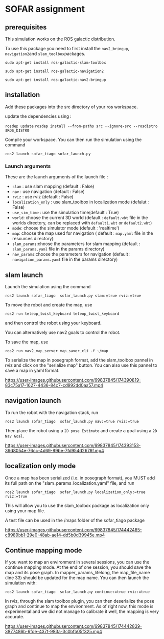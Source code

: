 # SOFAR assignment

## prerequisites 

This simulation works on the ROS galactic distribution.

To use this package you need to first install the `nav2_bringup`, `navigation2`and `slam_toolbox`packages.

`sudo apt-get install ros-galactic-slam-toolbox`

`sudo apt-get install ros-galactic-navigation2`

`sudo apt-get install ros-galactic-nav2-bringup`


## installation 

Add these packages into the src directory of your ros workspace.

update the dependencies using :

`rosdep update`
`rosdep install --from-paths src --ignore-src --rosdistro $ROS_DISTRO`

Compile your workspace.
You can then run the simulation using the command

`ros2 launch sofar_tiago sofar_launch.py`

### Launch arguments

These are the launch arguments of the launch file : 
- `slam` : use slam mapping  (default : False)
- `nav` : use navigation (default : False)
- `rviz` : use rviz (default : False)
- `localization_only` : use slam_toolbox in localization mode (defalut : False)
- `use_sim_time` : use the simulation time(default : True)
- `world`: choose the current 3D world (default : `default.wbt` file in the worlds directory, can be replaced with `default1.wbt` or `default2.wbt`)
- `mode`: choose the simulator mode (default : 'realtime')
- `map`: choose the map used for navigation ( default : `map.yaml` file in the resources directory)
- `slam_params`:choose the parameters for slam mapping (default : `slam_params.yaml` file in the params directory)
- `nav_params`:choose the parameters for navigation (default : `navigation_params.yaml` file in the params directory)

## slam launch

Launch the simulation using the command 

`ros2 launch sofar_tiago  sofar_launch.py slam:=true rviz:=true`

To move the robot and create the map, use 

`ros2 run teleop_twist_keyboard teleop_twist_keyboard`

and then control the robot using your keyboard.

You can alternatively use nav2 goals to control the robot. 

To save the map, use

`ros2 run nav2_map_server map_saver_cli -f ~/map`

To serialize the map in posegraph format, add the slam_toolbox pannel in rviz and click on the "serialize map" button. You can also use this pannel to save a map in yaml format.  



https://user-images.githubusercontent.com/69837845/174390819-83c75a17-1627-4436-84c7-cd992dd0aa57.mp4



## navigation launch

To run the robot with the navigation stack, run 

`ros2 launch sofar_tiago  sofar_launch.py nav:=true rviz:=true`

Then place the robot using a `2D pose Estimate` and create a goal using a `2D Nav Goal`.  


https://user-images.githubusercontent.com/69837845/174393153-39d8054e-76cc-4d69-89be-7fd954d2678f.mp4



## localization only mode 

Once a map has been serialized (i.e. in posegraph format), you MUST add its full path on the "slam_params_localization.yaml" file, and run 

 `ros2 launch sofar_tiago  sofar_launch.py localization_only:=true rviz:=true`
 
 This will allow you to use the slam_toolbox package as localization only using your map file. 
 
 A test file can be used in the /maps folder of the sofar_tiago package  
 

https://user-images.githubusercontent.com/69837845/174442485-c8989bb1-29e0-48ab-ae14-dd5b0d39945e.mp4
 

## Continue mapping mode

If you want to map an environment in several sessions, you can use the continue mapping mode. At the end of one session, you should save the map and its pose graph. In mapper_params_lifelong, the map_file_name (line 33) should be updated for the map name. You can then launch the simulation with:

`ros2 launch sofar_tiago  sofar_launch.py continue:=true rviz:=true`

In rviz, through the slam toolbox plugin, you can then deserialize the pose graph and continue to map the environment.
As of right now, this mode is experimental and we did not manage to calibrate it well, the mapping is very accurate.
 
https://user-images.githubusercontent.com/69837845/174442839-3877486b-6fde-437f-983a-3c0bfb05f325.mp4
